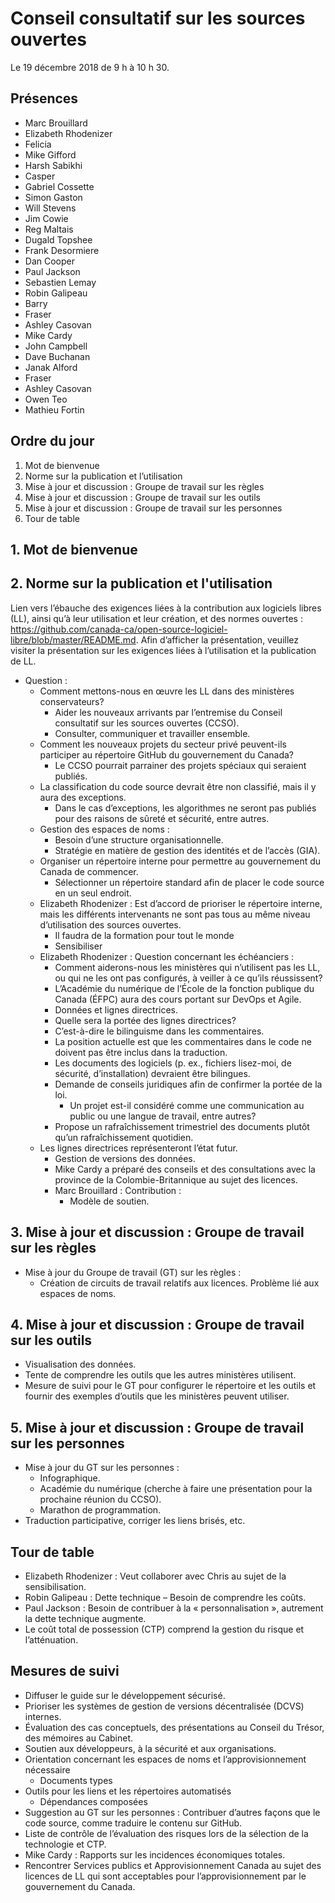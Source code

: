 # Conseil consultatif sur les sources ouvertes

Le 19 décembre 2018 de 9 h à 10 h 30.

## Présences 
* Marc Brouillard
* Elizabeth Rhodenizer
* Felicia
* Mike Gifford
* Harsh Sabikhi
* Casper
* Gabriel Cossette
* Simon Gaston
* Will Stevens
* Jim Cowie
* Reg Maltais
* Dugald Topshee
* Frank Desormiere
* Dan Cooper
* Paul Jackson
* Sebastien Lemay
* Robin Galipeau
* Barry
* Fraser
* Ashley Casovan
* Mike Cardy
* John Campbell
* Dave Buchanan
* Janak Alford
* Fraser
* Ashley Casovan
* Owen Teo
* Mathieu Fortin

## Ordre du jour
1.	Mot de bienvenue
2.	Norme sur la publication et l’utilisation
3.	Mise à jour et discussion : Groupe de travail sur les règles
4.	Mise à jour et discussion : Groupe de travail sur les outils
5.	Mise à jour et discussion : Groupe de travail sur les personnes
6.	Tour de table

## 1. Mot de bienvenue 

## 2. Norme sur la publication et l'utilisation 
Lien vers l’ébauche des exigences liées à la contribution aux logiciels libres (LL), ainsi qu’à leur utilisation et leur création, et des normes ouvertes : https://github.com/canada-ca/open-source-logiciel-libre/blob/master/README.md. 
Afin d’afficher la présentation, veuillez visiter la présentation sur les exigences liées à l’utilisation et la publication de LL. 
* Question :
  * Comment mettons-nous en œuvre les LL dans des ministères conservateurs?
    * Aider les nouveaux arrivants par l’entremise du Conseil consultatif sur les sources ouvertes (CCSO).
    * Consulter, communiquer et travailler ensemble.
  * Comment les nouveaux projets du secteur privé peuvent-ils participer au répertoire GitHub du gouvernement du Canada?
    * Le CCSO pourrait parrainer des projets spéciaux qui seraient publiés.
  * La classification du code source devrait être non classifié, mais il y aura des exceptions.
    * Dans le cas d’exceptions, les algorithmes ne seront pas publiés pour des raisons de sûreté et sécurité, entre autres.
  * Gestion des espaces de noms :
    * Besoin d’une structure organisationnelle.
    * Stratégie en matière de gestion des identités et de l’accès (GIA).
  * Organiser un répertoire interne pour permettre au gouvernement du Canada de commencer.
    * Sélectionner un répertoire standard afin de placer le code source en un seul endroit.
  * Elizabeth Rhodenizer : Est d’accord de prioriser le répertoire interne, mais les différents intervenants ne sont pas tous au même niveau d’utilisation des sources ouvertes.
    * Il faudra de la formation pour tout le monde
    * Sensibiliser
  * Elizabeth Rhodenizer : Question concernant les échéanciers :
    * Comment aiderons-nous les ministères qui n’utilisent pas les LL, ou qui ne les ont pas configurés, à veiller à ce qu’ils réussissent?
    * L’Académie du numérique de l’École de la fonction publique du Canada (ÉFPC) aura des cours portant sur DevOps et Agile.
    * Données et lignes directrices.
    * Quelle sera la portée des lignes directrices?
    * C’est-à-dire le bilinguisme dans les commentaires.
    * La position actuelle est que les commentaires dans le code ne doivent pas être inclus dans la traduction.
    * Les documents des logiciels (p. ex., fichiers lisez-moi, de sécurité, d’installation) devraient être bilingues.
    * Demande de conseils juridiques afin de confirmer la portée de la loi.
      * Un projet est-il considéré comme une communication au public ou une langue de travail, entre autres?
    * Propose un rafraîchissement trimestriel des documents plutôt qu’un rafraîchissement quotidien.
  * Les lignes directrices représenteront l’état futur.
    * Gestion de versions des données.
    * Mike Cardy a préparé des conseils et des consultations avec la province de la Colombie-Britannique au sujet des licences.
    * Marc Brouillard : Contribution :
      * Modèle de soutien.
      
## 3. Mise à jour et discussion : Groupe de travail sur les règles
* Mise à jour du Groupe de travail (GT) sur les règles :
  * Création de circuits de travail relatifs aux licences.
Problème lié aux espaces de noms.

## 4. Mise à jour et discussion : Groupe de travail sur les outils
* Visualisation des données.
* Tente de comprendre les outils que les autres ministères utilisent.
* Mesure de suivi pour le GT pour configurer le répertoire et les outils et fournir des exemples d’outils que les ministères peuvent utiliser.

## 5. Mise à jour et discussion : Groupe de travail sur les personnes
* Mise à jour du GT sur les personnes :
  * Infographique.
  * Académie du numérique (cherche à faire une présentation pour la prochaine réunion du CCSO).
  * Marathon de programmation.
* Traduction participative, corriger les liens brisés, etc.

## Tour de table 
* Elizabeth Rhodenizer : Veut collaborer avec Chris au sujet de la sensibilisation.
* Robin Galipeau : Dette technique – Besoin de comprendre les coûts.
* Paul Jackson : Besoin de contribuer à la « personnalisation », autrement la dette technique augmente.
* Le coût total de possession (CTP) comprend la gestion du risque et l’atténuation.

## Mesures de suivi 
* Diffuser le guide sur le développement sécurisé.
* Prioriser les systèmes de gestion de versions décentralisée (DCVS) internes.
* Évaluation des cas conceptuels, des présentations au Conseil du Trésor, des mémoires au Cabinet.
* Soutien aux développeurs, à la sécurité et aux organisations.
* Orientation concernant les espaces de noms et l’approvisionnement nécessaire
  * Documents types
* Outils pour les liens et les répertoires automatisés
  * Dépendances composées
* Suggestion au GT sur les personnes : Contribuer d’autres façons que le code source, comme traduire le contenu sur GitHub.
* Liste de contrôle de l’évaluation des risques lors de la sélection de la technologie et CTP.
* Mike Cardy : Rapports sur les incidences économiques totales.
* Rencontrer Services publics et Approvisionnement Canada au sujet des licences de LL qui sont acceptables pour l’approvisionnement par le gouvernement du Canada.

